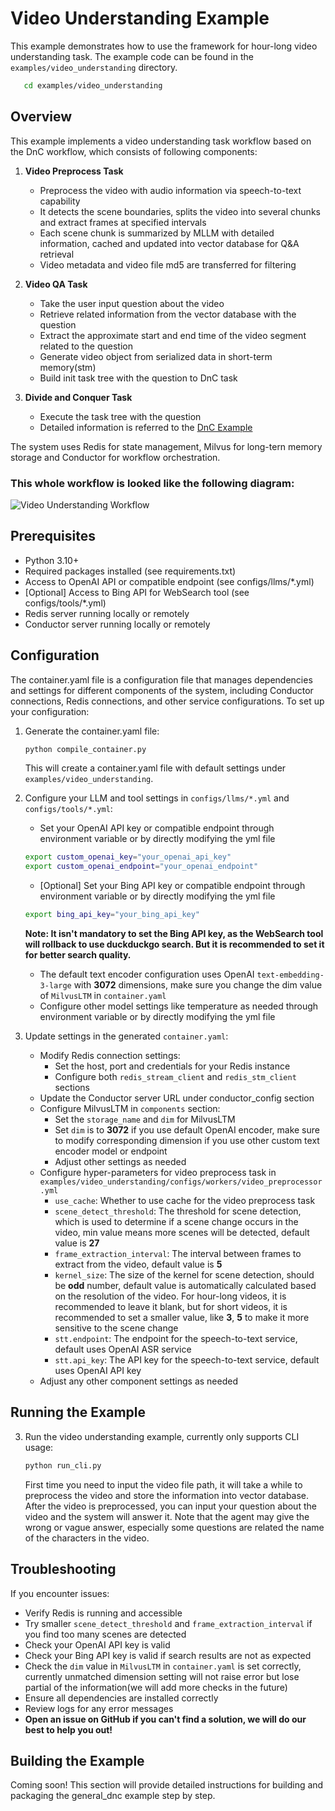 # Video Understanding Example

This example demonstrates how to use the framework for hour-long video understanding task. The example code can be found in the `examples/video_understanding` directory.

```bash
   cd examples/video_understanding
```

## Overview

This example implements a video understanding task workflow based on the DnC workflow, which consists of following components:

1. **Video Preprocess Task**
   - Preprocess the video with audio information via speech-to-text capability
   - It detects the scene boundaries, splits the video into several chunks and extract frames at specified intervals
   - Each scene chunk is summarized by MLLM with detailed information, cached and updated into vector database for Q&A retrieval
   - Video metadata and video file md5 are transferred for filtering

2. **Video QA Task**
   - Take the user input question about the video
   - Retrieve related information from the vector database with the question
   - Extract the approximate start and end time of the video segment related to the question
   - Generate video object from serialized data in short-term memory(stm)
   - Build init task tree with the question to DnC task

3. **Divide and Conquer Task**
   - Execute the task tree with the question
   - Detailed information is referred to the [DnC Example](./DnC.md#overview)

The system uses Redis for state management, Milvus for long-tern memory storage and Conductor for workflow orchestration.

### This whole workflow is looked like the following diagram:

![Video Understanding Workflow](./docs/images/video_understanding_workflow_diagram.png)

## Prerequisites

- Python 3.10+
- Required packages installed (see requirements.txt)
- Access to OpenAI API or compatible endpoint (see configs/llms/*.yml)
- [Optional] Access to Bing API for WebSearch tool (see configs/tools/*.yml)
- Redis server running locally or remotely
- Conductor server running locally or remotely

## Configuration

The container.yaml file is a configuration file that manages dependencies and settings for different components of the system, including Conductor connections, Redis connections, and other service configurations. To set up your configuration:

1. Generate the container.yaml file:
   ```bash
   python compile_container.py
   ```
   This will create a container.yaml file with default settings under `examples/video_understanding`.


2. Configure your LLM and tool settings in `configs/llms/*.yml` and `configs/tools/*.yml`:
   - Set your OpenAI API key or compatible endpoint through environment variable or by directly modifying the yml file
   ```bash
   export custom_openai_key="your_openai_api_key"
   export custom_openai_endpoint="your_openai_endpoint"
   ```
   - [Optional] Set your Bing API key or compatible endpoint through environment variable or by directly modifying the yml file
   ```bash
   export bing_api_key="your_bing_api_key"
   ```
   **Note: It isn't mandatory to set the Bing API key, as the WebSearch tool will rollback to use duckduckgo search. But it is recommended to set it for better search quality.**
   - The default text encoder configuration uses OpenAI `text-embedding-3-large` with **3072** dimensions, make sure you change the dim value of `MilvusLTM` in `container.yaml`
   - Configure other model settings like temperature as needed through environment variable or by directly modifying the yml file

3. Update settings in the generated `container.yaml`:
   - Modify Redis connection settings:
     - Set the host, port and credentials for your Redis instance
     - Configure both `redis_stream_client` and `redis_stm_client` sections
   - Update the Conductor server URL under conductor_config section
   - Configure MilvusLTM in `components` section:
     - Set the `storage_name` and `dim` for MilvusLTM
     - Set `dim` is to **3072** if you use default OpenAI encoder, make sure to modify corresponding dimension if you use other custom text encoder model or endpoint 
     - Adjust other settings as needed
   - Configure hyper-parameters for video preprocess task in `examples/video_understanding/configs/workers/video_preprocessor.yml`
     - `use_cache`: Whether to use cache for the video preprocess task
     - `scene_detect_threshold`: The threshold for scene detection, which is used to determine if a scene change occurs in the video, min value means more scenes will be detected, default value is **27**
     - `frame_extraction_interval`: The interval between frames to extract from the video, default value is **5**
     - `kernel_size`: The size of the kernel for scene detection, should be **odd** number, default value is automatically calculated based on the resolution of the video. For hour-long videos, it is recommended to leave it blank, but for short videos, it is recommended to set a smaller value, like **3**, **5** to make it more sensitive to the scene change
     - `stt.endpoint`: The endpoint for the speech-to-text service, default uses OpenAI ASR service
     - `stt.api_key`: The API key for the speech-to-text service, default uses OpenAI API key
   - Adjust any other component settings as needed

## Running the Example

3. Run the video understanding example, currently only supports CLI usage:

   ```bash
   python run_cli.py
   ```

   First time you need to input the video file path, it will take a while to preprocess the video and store the information into vector database.
   After the video is preprocessed, you can input your question about the video and the system will answer it. Note that the agent may give the wrong or vague answer, especially some questions are related the name of the characters in the video.


## Troubleshooting

If you encounter issues:
- Verify Redis is running and accessible
- Try smaller `scene_detect_threshold` and `frame_extraction_interval` if you find too many scenes are detected
- Check your OpenAI API key is valid
- Check your Bing API key is valid if search results are not as expected
- Check the `dim` value in `MilvusLTM` in `container.yaml` is set correctly, currently unmatched dimension setting will not raise error but lose partial of the information(we will add more checks in the future)
- Ensure all dependencies are installed correctly
- Review logs for any error messages
- **Open an issue on GitHub if you can't find a solution, we will do our best to help you out!**


## Building the Example

Coming soon! This section will provide detailed instructions for building and packaging the general_dnc example step by step.

